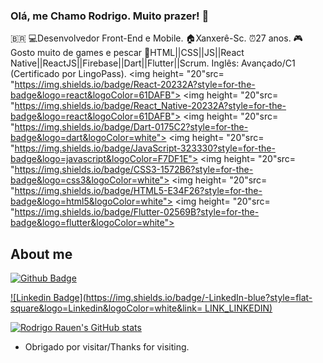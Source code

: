 ### Olá, me Chamo Rodrigo. Muito prazer! 👋

🇧🇷
💻Desenvolvedor Front-End e Mobile.
🏠Xanxerê-Sc.
⏰27 anos.
🎮Gosto muito de games e pescar
🧠HTML||CSS||JS||React Native||ReactJS||Firebase||Dart||Flutter||Scrum.
Inglês: Avançado/C1 (Certificado por LingoPass).
<img height= "20"src= "https://img.shields.io/badge/React-20232A?style=for-the-badge&logo=react&logoColor=61DAFB">
<img height= "20"src= "https://img.shields.io/badge/React_Native-20232A?style=for-the-badge&logo=react&logoColor=61DAFB">
<img height= "20"src= "https://img.shields.io/badge/Dart-0175C2?style=for-the-badge&logo=dart&logoColor=white">
<img height= "20"src= "https://img.shields.io/badge/JavaScript-323330?style=for-the-badge&logo=javascript&logoColor=F7DF1E">
<img height= "20"src= "https://img.shields.io/badge/CSS3-1572B6?style=for-the-badge&logo=css3&logoColor=white"></code>
<img height= "20"src= "https://img.shields.io/badge/HTML5-E34F26?style=for-the-badge&logo=html5&logoColor=white">
<img height= "20"src= "https://img.shields.io/badge/Flutter-02569B?style=for-the-badge&logo=flutter&logoColor=white"></code>

## About me

[![Github Badge](https://img.shields.io/badge/-Github-000?style=flat-square&logo=Github&logoColor=white&link=LINK_GIT)](https://github.com/rodrigorauen)

[![Linkedin Badge](https://img.shields.io/badge/-LinkedIn-blue?style=flat-square&logo=Linkedin&logoColor=white&link= LINK_LINKEDIN)](https://www.linkedin.com/in/rodrigo-de-andrade-rauen-02687a20b/)

[![Rodrigo Rauen's GitHub stats](https://github-readme-stats.vercel.app/api?username=rodrigorauen&show_icons=true&theme=dark)](https://github.com/rodrigorauen/rodrigorauen/github-readme-stats)

- Obrigado por visitar/Thanks for visiting.
